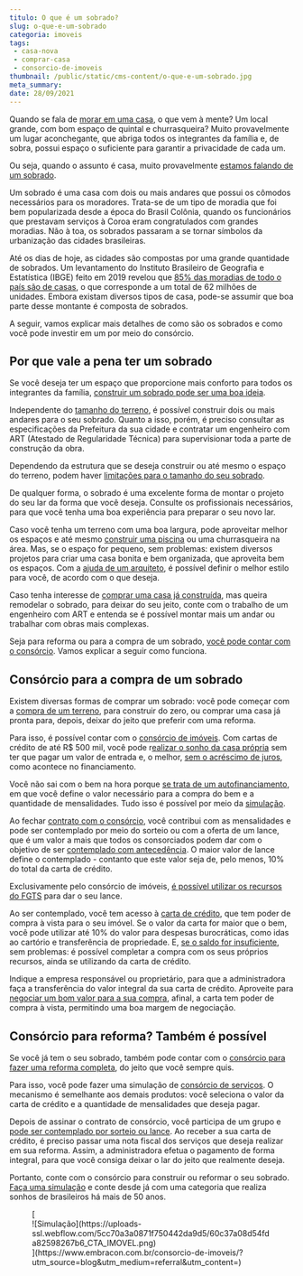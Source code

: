 ```yaml
---
titulo: O que é um sobrado?
slug: o-que-e-um-sobrado
categoria: imoveis
tags:
 - casa-nova
 - comprar-casa
 - consorcio-de-imoveis
thumbnail: /public/static/cms-content/o-que-e-um-sobrado.jpg
meta_summary: 
date: 28/09/2021
---
```

Quando se fala de [morar em uma casa](https://www.embracon.com.br/blog/vantagens-de-morar-em-casa-pequena), o que vem à mente? Um local grande, com bom espaço de quintal e churrasqueira? Muito provavelmente um lugar aconchegante, que abriga todos os integrantes da família e, de sobra, possui espaço o suficiente para garantir a privacidade de cada um.

Ou seja, quando o assunto é casa, muito provavelmente [estamos falando de um sobrado](https://www.embracon.com.br/blog/tipos-de-imoveis-qual-e-a-melhor-opcao-para-voce).

Um sobrado é uma casa com dois ou mais andares que possui os cômodos necessários para os moradores. Trata-se de um tipo de moradia que foi bem popularizada desde a época do Brasil Colônia, quando os funcionários que prestavam serviços à Coroa eram congratulados com grandes moradias. Não à toa, os sobrados passaram a se tornar símbolos da urbanização das cidades brasileiras.

Até os dias de hoje, as cidades são compostas por uma grande quantidade de sobrados. Um levantamento do Instituto Brasileiro de Geografia e Estatística (IBGE) feito em 2019 revelou que [85% das moradias de todo o país são de casas](https://agenciabrasil.ebc.com.br/economia/noticia/2020-05/maioria-dos-brasileiros-mora-em-casa-e-e-dona-do-imovel-mostra-ibge), o que corresponde a um total de 62 milhões de unidades. Embora existam diversos tipos de casa, pode-se assumir que boa parte desse montante é composta de sobrados.

A seguir, vamos explicar mais detalhes de como são os sobrados e como você pode investir em um por meio do consórcio.

Por que vale a pena ter um sobrado 
-----------------------------------

Se você deseja ter um espaço que proporcione mais conforto para todos os integrantes da família, [construir um sobrado pode ser uma boa ideia](https://www.embracon.com.br/blog/vai-construir-uma-casa-descubra-quanto-vai-custar).

Independente do [tamanho do terreno](https://www.embracon.com.br/imoveis/consorcio-de-terreno-para-construcao), é possível construir dois ou mais andares para o seu sobrado. Quanto a isso, porém, é preciso consultar as especificações da Prefeitura da sua cidade e contratar um engenheiro com ART (Atestado de Regularidade Técnica) para supervisionar toda a parte de construção da obra.

Dependendo da estrutura que se deseja construir ou até mesmo o espaço do terreno, podem haver [limitações para o tamanho do seu sobrado](https://www.embracon.com.br/blog/5-coisas-que-voce-precisa-saber-para-construir-uma-casa).

De qualquer forma, o sobrado é uma excelente forma de montar o projeto do seu lar da forma que você deseja. Consulte os profissionais necessários, para que você tenha uma boa experiência para preparar o seu novo lar.

Caso você tenha um terreno com uma boa largura, pode aproveitar melhor os espaços e até mesmo [construir uma piscina](https://www.embracon.com.br/blog/sonha-em-ter-uma-piscina-em-casa-realize-esse-sonho-com-o-consorcio-de-servicos) ou uma churrasqueira na área. Mas, se o espaço for pequeno, sem problemas: existem diversos projetos para criar uma casa bonita e bem organizada, que aproveita bem os espaços. Com a [ajuda de um arquiteto](https://www.embracon.com.br/blog/como-contratar-um-arquiteto-para-a-sua-reforma), é possível definir o melhor estilo para você, de acordo com o que deseja.

Caso tenha interesse de [comprar uma casa já construída](https://www.embracon.com.br/blog/principais-gastos-na-hora-da-compra-da-casa), mas queira remodelar o sobrado, para deixar do seu jeito, conte com o trabalho de um engenheiro com ART e entenda se é possível montar mais um andar ou trabalhar com obras mais complexas.

Seja para reforma ou para a compra de um sobrado, [você pode contar com o consórcio](https://www.embracon.com.br/blog/guia-completo-consorcio-imobiliario). Vamos explicar a seguir como funciona.

Consórcio para a compra de um sobrado 
--------------------------------------

Existem diversas formas de comprar um sobrado: você pode começar com a [compra de um terreno](https://www.embracon.com.br/imoveis/como-funciona-o-consorcio-de-terreno), para construir do zero, ou comprar uma casa já pronta para, depois, deixar do jeito que preferir com uma reforma.

Para isso, é possível contar com o [consórcio de imóveis](https://www.embracon.com.br/blog/15-duvidas-sobre-consorcio-de-imoveis). Com cartas de crédito de até R$ 500 mil, você pode r[ealizar o sonho da casa própria](https://www.embracon.com.br/blog/como-conquistar-a-estabilidade-da-casa-propria) sem ter que pagar um valor de entrada e, o melhor, [sem o acréscimo de juros](https://www.embracon.com.br/blog/parcela-de-consorcio-tem-juros), como acontece no financiamento.

Você não sai com o bem na hora porque [se trata de um autofinanciamento](https://www.embracon.com.br/blog/autofinanciamento-o-que-e-e-como-um-consorcio-pode-ajuda-lo), em que você define o valor necessário para a compra do bem e a quantidade de mensalidades. Tudo isso é possível por meio da [simulação](https://www.embracon.com.br/blog/descubra-como-fazer-uma-simulacao-no-consorcio).

Ao fechar [contrato com o consórcio](https://www.embracon.com.br/blog/saiba-o-que-avaliar-antes-de-assinar-um-contrato-de-consorcio), você contribui com as mensalidades e pode ser contemplado por meio do sorteio ou com a oferta de um lance, que é um valor a mais que todos os consorciados podem dar com o objetivo de ser [contemplado com antecedência](https://www.embracon.com.br/blog/antecipar-um-consorcio-descubra-aqui). O maior valor de lance define o contemplado - contanto que este valor seja de, pelo menos, 10% do total da carta de crédito.

Exclusivamente pelo consórcio de imóveis, [é possível utilizar os recursos do FGTS](https://www.embracon.com.br/blog/5-passos-para-voce-usar-o-fgts-no-consorcio-imobiliario) para dar o seu lance.

Ao ser contemplado, você tem acesso à [carta de crédito](https://www.embracon.com.br/blog/o-que-e-a-carta-de-credito-como-funciona-e-como-usar), que tem poder de compra à vista para o seu imóvel. Se o valor da carta for maior que o bem, você pode utilizar até 10% do valor para despesas burocráticas, como idas ao cartório e transferência de propriedade. E, [se o saldo for insuficiente](https://www.embracon.com.br/blog/e-possivel-comprar-um-bem-maior-do-que-minha-carta-de-credito-a-embracon-responde), sem problemas: é possível completar a compra com os seus próprios recursos, ainda se utilizando da carta de crédito.

Indique a empresa responsável ou proprietário, para que a administradora faça a transferência do valor integral da sua carta de crédito. Aproveite para [negociar um bom valor para a sua compra](https://www.embracon.com.br/blog/4-dicas-para-conseguir-uma-boa-negociacao-na-hora-de-adquirir-o-seu-bem), afinal, a carta tem poder de compra à vista, permitindo uma boa margem de negociação.

Consórcio para reforma? Também é possível 
------------------------------------------

Se você já tem o seu sobrado, também pode contar com o [consórcio para fazer uma reforma completa](https://www.embracon.com.br/blog/guia-completo-de-como-reformar-a-sua-casa-inteira-com-o-consorcio), do jeito que você sempre quis.

Para isso, você pode fazer uma simulação de [consórcio de serviços](https://www.embracon.com.br/blog/consorcio-de-servicos-tudo-o-que-voce-precisa-saber-sobre-o-assunto). O mecanismo é semelhante aos demais produtos: você seleciona o valor da carta de crédito e a quantidade de mensalidades que deseja pagar.

Depois de assinar o contrato de consórcio, você participa de um grupo e [pode ser contemplado por sorteio ou lance](https://www.embracon.com.br/blog/quais-sao-as-formas-de-contemplacao). Ao receber a sua carta de crédito, é preciso passar uma nota fiscal dos serviços que deseja realizar em sua reforma. Assim, a administradora efetua o pagamento de forma integral, para que você consiga deixar o lar do jeito que realmente deseja.

Portanto, conte com o consórcio para construir ou reformar o seu sobrado. [Faça uma simulação](https://www.embracon.com.br/) e conte desde já com uma categoria que realiza sonhos de brasileiros há mais de 50 anos.

<figure class="w-richtext-figure-type-image w-richtext-align-center">[<div>![Simulação](https://uploads-ssl.webflow.com/5cc70a3a0871f750442da9d5/60c37a08d54fda82598267b6_CTA_IMOVEL.png)</div>](https://www.embracon.com.br/consorcio-de-imoveis/?utm_source=blog&utm_medium=referral&utm_content=)</figure>
